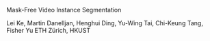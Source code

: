 Mask-Free Video Instance Segmentation

Lei Ke, Martin Danelljan, Henghui Ding, Yu-Wing Tai, Chi-Keung Tang, Fisher Yu
ETH Zürich, HKUST

